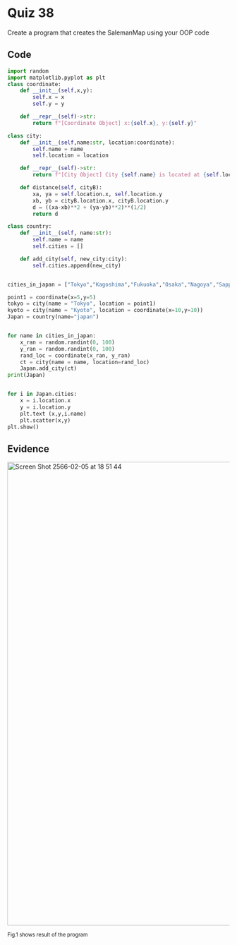 # Quiz 38

Create a program that creates the SalemanMap using your OOP code

## Code

```py
import random
import matplotlib.pyplot as plt
class coordinate:
    def __init__(self,x,y):
        self.x = x
        self.y = y

    def __repr__(self)->str:
        return f"[Coordinate Object] x:{self.x}, y:{self.y}"

class city:
    def __init__(self,name:str, location:coordinate):
        self.name = name
        self.location = location

    def __repr__(self)->str:
        return f"[City Object] City {self.name} is located at {self.location}"

    def distance(self, cityB):
        xa, ya = self.location.x, self.location.y
        xb, yb = cityB.location.x, cityB.location.y
        d = ((xa-xb)**2 + (ya-yb)**2)**(1/2)
        return d

class country:
    def __init__(self, name:str):
        self.name = name
        self.cities = []

    def add_city(self, new_city:city):
        self.cities.append(new_city)


cities_in_japan = ["Tokyo","Kagoshima","Fukuoka","Osaka","Nagoya","Sapporo","Kyoto","Hiroshima","Naha","Kobe","Karuizawa"]

point1 = coordinate(x=5,y=5)
tokyo = city(name = "Tokyo", location = point1)
kyoto = city(name = "Kyoto", location = coordinate(x=10,y=10))
Japan = country(name="japan")


for name in cities_in_japan:
    x_ran = random.randint(0, 100)
    y_ran = random.randint(0, 100)
    rand_loc = coordinate(x_ran, y_ran)
    ct = city(name = name, location=rand_loc)
    Japan.add_city(ct)
print(Japan)


for i in Japan.cities:
    x = i.location.x
    y = i.location.y
    plt.text (x,y,i.name)
    plt.scatter(x,y)
plt.show()
```

## Evidence

<img width="1051" alt="Screen Shot 2566-02-05 at 18 51 44" src="https://user-images.githubusercontent.com/111941936/216812263-f0e69155-2d13-43b5-ab31-ca858a697cb0.png">

<sub>Fig.1 shows result of the program
